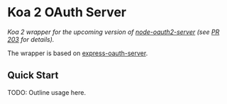 Koa 2 OAuth Server
==================

*Koa 2 wrapper for the upcoming version of [node-oauth2-server][noa2s]
(see [PR 203][pr203] for details).*

The wrapper is based on [express-oauth-server][eoas].

Quick Start
-----------

TODO: Outline usage here.




[noa2s]: https://github.com/thomseddon/node-oauth2-server
[pr203]: https://github.com/thomseddon/node-oauth2-server/pull/203
[eoas]: https://github.com/seegno/express-oauth-server
